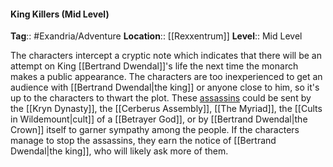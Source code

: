 #### King Killers (Mid Level)
**Tag**:: #Exandria/Adventure
**Location**:: [[Rexxentrum]]
**Level**:: Mid Level

 The characters intercept a cryptic note which indicates that there will be an attempt on King [[Bertrand Dwendal]]'s life the next time the monarch makes a public appearance. The characters are too inexperienced to get an audience with [[Bertrand Dwendal|the king]] or anyone close to him, so it's up to the characters to thwart the plot. These [assassins](https://www.dndbeyond.com/monsters/assassin) could be sent by the [[Kryn Dynasty]], the [[Cerberus Assembly]], [[The Myriad]], the [[Cults in Wildemount|cult]] of a [[Betrayer God]], or by [[Bertrand Dwendal|the Crown]] itself to garner sympathy among the people. If the characters manage to stop the assassins, they earn the notice of [[Bertrand Dwendal|the king]], who will likely ask more of them.
